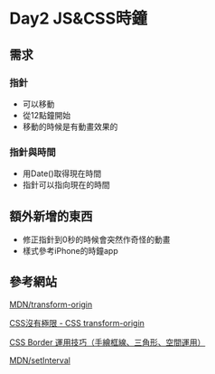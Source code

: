 # Day2 JS&CSS時鐘
## 需求
### 指針
* 可以移動
* 從12點鐘開始
* 移動的時候是有動畫效果的

### 指針與時間
* 用Date()取得現在時間
* 指針可以指向現在的時間

## 額外新增的東西
* 修正指針到0秒的時候會突然作奇怪的動畫
* 樣式參考iPhone的時鐘app

## 參考網站
[MDN/transform-origin](https://developer.mozilla.org/zh-TW/docs/Web/CSS/transform-origin)

[CSS沒有極限 - CSS transform-origin](https://wcc723.github.io/css/2013/10/10/css-transform-origin/)

[CSS Border 運用技巧（手繪框線、三角形、空間運用）](https://wcc723.github.io/css/2020/02/21/css-border/)

[MDN/setInterval](https://developer.mozilla.org/zh-TW/docs/Web/API/WindowOrWorkerGlobalScope/setInterval)